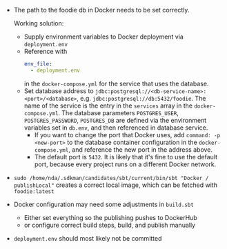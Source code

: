 * The path to the foodie db in Docker needs to be set correctly.
  
  Working solution:
  - Supply environment variables to Docker deployment via `deployment.env`
  - Reference with 
    ```yaml 
    env_file:
      - deployment.env
    ```
    in the `docker-compose.yml` for the service that uses the database.
  - Set database address to `jdbc:postgresql://<db-service-name>:<port>/<database>`,
    e.g. `jdbc:postgresql://db:5432/foodie`.
    The name of the service is the entry in the `services` array in the `docker-compose.yml`.
    The database parameters `POSTGRES_USER`, `POSTGRES_PASSWORD`, `POSTGRES_DB` are defined via the environment variables set in `db.env`,
    and then referenced in database service.
    - If you want to change the port that Docker uses, add `command: -p <new-port>`
      to the database container configuration in the `docker-compose.yml`,
      and reference the new port in the address above.
    - The default port is `5432`.
      It is likely that it's fine to use the default port,
      because every project runs on a different Docker network.
* `sudo /home/nda/.sdkman/candidates/sbt/current/bin/sbt "Docker / publishLocal"`
  creates a correct local image, which can be fetched with `foodie:latest`
* Docker configuration may need some adjustments in `build.sbt`
  - Either set everything so the publishing pushes to DockerHub
  - or configure correct build steps, build, and publish manually
* `deployment.env` should most likely not be committed
